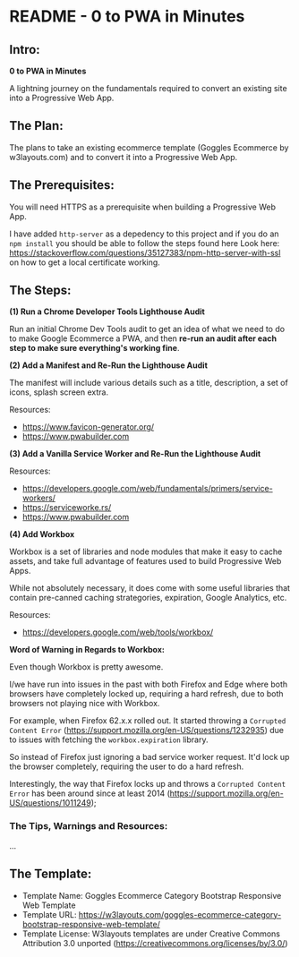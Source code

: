 # README - 0 to PWA in Minutes

## Intro:

**0 to PWA in Minutes**

A lightning journey on the fundamentals required to convert an existing site into a Progressive Web App.

## The Plan:

The plans to take an existing ecommerce template (Goggles Ecommerce by w3layouts.com) and to convert it into a Progressive Web App.

## The Prerequisites:

You will need HTTPS as a prerequisite when building a Progressive Web App.

I have added `http-server` as a depedency to this project and if you do an `npm install` you should be able to follow the steps found here Look here: https://stackoverflow.com/questions/35127383/npm-http-server-with-ssl on how to get a local certificate working.

## The Steps:

**(1) Run a Chrome Developer Tools Lighthouse Audit**

Run an initial Chrome Dev Tools audit to get an idea of what we need to do to make Google Ecommerce a PWA, and then **re-run an audit after each step to make sure everything's working fine**.

**(2) Add a Manifest and Re-Run the Lighthouse Audit**

The manifest will include various details such as a title, description, a set of icons, splash screen extra.

Resources:
- https://www.favicon-generator.org/
- https://www.pwabuilder.com

**(3) Add a Vanilla Service Worker and Re-Run the Lighthouse Audit**

Resources:
- https://developers.google.com/web/fundamentals/primers/service-workers/
- https://serviceworke.rs/
- https://www.pwabuilder.com

**(4) Add Workbox**

Workbox is a set of libraries and node modules that make it easy to cache assets, and take full advantage of features used to build Progressive Web Apps.

While not absolutely necessary, it does come with some useful libraries that contain pre-canned caching strategories, expiration, Google Analytics, etc.

Resources:
- https://developers.google.com/web/tools/workbox/

**Word of Warning in Regards to Workbox:**

Even though Workbox is pretty awesome.

I/we have run into issues in the past with both Firefox and Edge where both browsers have completely locked up, requiring a hard refresh, due to both browsers not playing nice with Workbox.

For example, when Firefox 62.x.x rolled out. It started throwing a `Corrupted Content Error` (https://support.mozilla.org/en-US/questions/1232935) due to issues with fetching the `workbox.expiration` library.

So instead of Firefox just ignoring a bad service worker request. It'd lock up the browser completely, requiring the user to do a hard refresh.

Interestingly, the way that Firefox locks up and throws a `Corrupted Content Error` has been around since at least 2014 (https://support.mozilla.org/en-US/questions/1011249);

### The Tips, Warnings and Resources:

...

## The Template:

- Template Name: Goggles Ecommerce Category Bootstrap Responsive Web Template
- Template URL: https://w3layouts.com/goggles-ecommerce-category-bootstrap-responsive-web-template/
- Template License: W3layouts templates are under Creative Commons Attribution 3.0 unported (https://creativecommons.org/licenses/by/3.0/)
